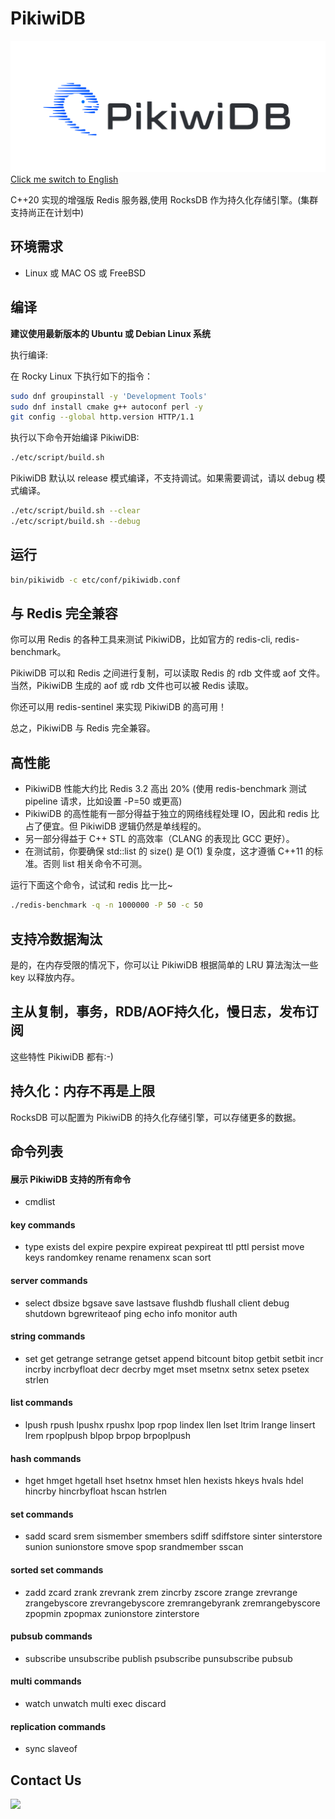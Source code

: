 # PikiwiDB
![](docs/images/pikiwidb-logo.png)
[Click me switch to English](README.en.md)

C++20 实现的增强版 Redis 服务器,使用 RocksDB 作为持久化存储引擎。(集群支持尚正在计划中)

## 环境需求

* Linux 或 MAC OS 或 FreeBSD

## 编译

**建议使用最新版本的 Ubuntu 或 Debian Linux 系统**

执行编译:

在 Rocky Linux 下执行如下的指令：

```bash
sudo dnf groupinstall -y 'Development Tools'
sudo dnf install cmake g++ autoconf perl -y
git config --global http.version HTTP/1.1
```

执行以下命令开始编译 PikiwiDB:

```bash
./etc/script/build.sh
```

PikiwiDB 默认以 release 模式编译，不支持调试。如果需要调试，请以 debug 模式编译。

```bash
./etc/script/build.sh --clear
./etc/script/build.sh --debug
```

## 运行

```bash
bin/pikiwidb -c etc/conf/pikiwidb.conf
```

## 与 Redis 完全兼容

你可以用 Redis 的各种工具来测试 PikiwiDB，比如官方的 redis-cli, redis-benchmark。

PikiwiDB 可以和 Redis 之间进行复制，可以读取 Redis 的 rdb 文件或 aof 文件。当然，PikiwiDB 生成的 aof 或 rdb 文件也可以被 Redis 读取。

你还可以用 redis-sentinel 来实现 PikiwiDB 的高可用！

总之，PikiwiDB 与 Redis 完全兼容。

## 高性能

- PikiwiDB 性能大约比 Redis 3.2 高出 20% (使用 redis-benchmark 测试 pipeline 请求，比如设置 -P=50 或更高)
- PikiwiDB 的高性能有一部分得益于独立的网络线程处理 IO，因此和 redis 比占了便宜。但 PikiwiDB 逻辑仍然是单线程的。
- 另一部分得益于 C++ STL 的高效率（CLANG 的表现比 GCC 更好）。
- 在测试前，你要确保 std::list 的 size() 是 O(1) 复杂度，这才遵循 C++11 的标准。否则 list 相关命令不可测。

运行下面这个命令，试试和 redis 比一比~
```bash
./redis-benchmark -q -n 1000000 -P 50 -c 50
```

## 支持冷数据淘汰

是的，在内存受限的情况下，你可以让 PikiwiDB 根据简单的 LRU 算法淘汰一些 key 以释放内存。

## 主从复制，事务，RDB/AOF持久化，慢日志，发布订阅

这些特性 PikiwiDB 都有:-)

## 持久化：内存不再是上限
RocksDB 可以配置为 PikiwiDB 的持久化存储引擎，可以存储更多的数据。

## 命令列表

#### 展示 PikiwiDB 支持的所有命令

- cmdlist

#### key commands

- type exists del expire pexpire expireat pexpireat ttl pttl persist move keys randomkey rename renamenx scan sort

#### server commands

- select dbsize bgsave save lastsave flushdb flushall client debug shutdown bgrewriteaof ping echo info monitor auth

#### string commands

- set get getrange setrange getset append bitcount bitop getbit setbit incr incrby incrbyfloat decr decrby mget mset msetnx setnx setex psetex strlen

#### list commands

- lpush rpush lpushx rpushx lpop rpop lindex llen lset ltrim lrange linsert lrem rpoplpush blpop brpop brpoplpush

#### hash commands

- hget hmget hgetall hset hsetnx hmset hlen hexists hkeys hvals hdel hincrby hincrbyfloat hscan hstrlen

#### set commands

- sadd scard srem sismember smembers sdiff sdiffstore sinter sinterstore sunion sunionstore smove spop srandmember sscan

#### sorted set commands

- zadd zcard zrank zrevrank zrem zincrby zscore zrange zrevrange zrangebyscore zrevrangebyscore zremrangebyrank zremrangebyscore zpopmin zpopmax zunionstore zinterstore

#### pubsub commands

- subscribe unsubscribe publish psubscribe punsubscribe pubsub

#### multi commands

- watch unwatch multi exec discard

#### replication commands

- sync slaveof
  

## Contact Us

![](docs/images/pikiwidb-wechat-cn.png)

